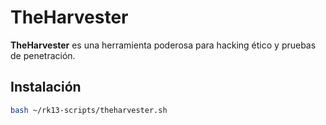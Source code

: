 # TheHarvester

**TheHarvester** es una herramienta poderosa para hacking ético y pruebas de penetración.

## Instalación

```bash
bash ~/rk13-scripts/theharvester.sh
```